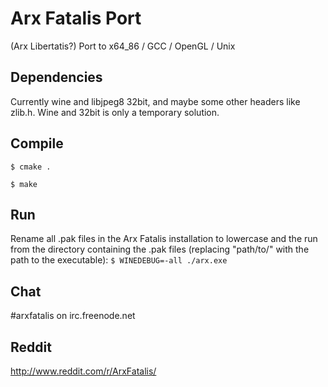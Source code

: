 # Arx Fatalis Port

(Arx Libertatis?)
Port to x64_86 / GCC / OpenGL / Unix

## Dependencies

Currently wine and libjpeg8 32bit, and maybe some other headers like zlib.h.
Wine and 32bit is only a temporary solution.

## Compile

`$ cmake .`

`$ make`

## Run

Rename all .pak files in the Arx Fatalis installation to lowercase and the run from the directory containing the .pak files (replacing "path/to/" with the path to the executable): 
`$ WINEDEBUG=-all ./arx.exe`

## Chat

\#arxfatalis on irc.freenode.net

## Reddit

http://www.reddit.com/r/ArxFatalis/
